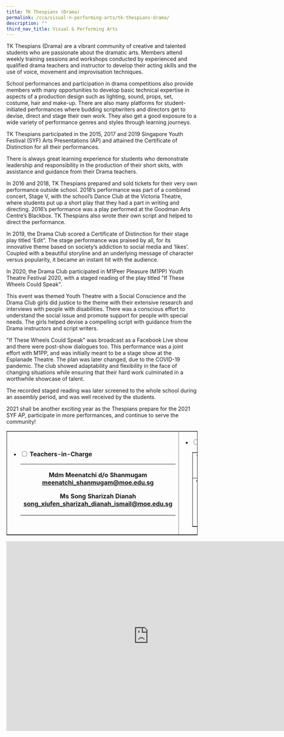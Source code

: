 ```yaml
---
title: TK Thespians (Drama)
permalink: /cca/visual-n-performing-arts/tk-thespians-drama/
description: ""
third_nav_title: Visual & Performing Arts
---
```

<p>TK Thespians (Drama) are a vibrant community of creative and talented students who are passionate about the dramatic arts. Members attend weekly training sessions and workshops conducted by experienced and qualified drama teachers and instructor to develop their acting skills and the use of voice, movement and improvisation techniques.</p>
<p>School performances and participation in drama competitions also provide members with many opportunities to develop basic technical expertise in aspects of a production design such as lighting, sound, props, set, costume, hair and make-up. There are also many platforms for student-initiated performances where budding scriptwriters and directors get to devise, direct and stage their own work. They also get a good exposure to a wide variety of performance genres and styles through learning journeys.&nbsp;</p>
<p>TK Thespians participated in the 2015, 2017 and 2019 Singapore Youth Festival (SYF) Arts Presentations (AP) and attained the Certificate of Distinction for all their performances.&nbsp;</p>
<p>There is always great learning experience for students who demonstrate leadership and responsibility in the production of their short skits, with assistance and guidance from their Drama teachers.&nbsp;</p>
<p>In 2016 and 2018, TK Thespians prepared and sold tickets for their very own performance outside school. 2018&rsquo;s performance was part of a combined concert, Stage V, with the school&rsquo;s Dance Club at the Victoria Theatre, where students put up a short play that they had a part in writing and directing. 2016&rsquo;s performance was a play performed at the Goodman Arts Centre&rsquo;s Blackbox. TK Thespians also wrote their own script and helped to direct the performance.</p>
<p>In 2019, the Drama Club scored a Certificate of Distinction for their stage play titled &lsquo;Edit&rdquo;. The stage performance was praised by all, for its innovative theme based on society&rsquo;s addiction to social media and &lsquo;likes&rsquo;. Coupled with a beautiful storyline and an underlying message of character versus popularity, it became an instant hit with the audience.</p>
<p>In 2020, the Drama Club participated in M1Peer Pleasure (M1PP) Youth Theatre Festival 2020, with a staged reading of the play titled "If These Wheels Could Speak".</p>
<p>This event was themed Youth Theatre with a Social Conscience and the Drama Club girls did justice to the theme with their extensive research and interviews with people with disabilities. There was a conscious effort to understand the social issue and promote support for people with special needs. The girls helped devise a compelling script with guidance from the Drama instructors and script writers.</p>
<p>"If These Wheels Could Speak&rdquo; was broadcast as a Facebook Live show and there were post-show dialogues too. This performance was a joint effort with M1PP, and was initially meant to be a stage show at the Esplanade Theatre. The plan was later changed, due to the COVID-19 pandemic. The club showed adaptability and flexibility in the face of changing situations while ensuring that their hard work culminated in a worthwhile showcase of talent.</p>
<p>The recorded staged reading was later screened to the whole school during an assembly period, and was well received by the students.</p>
<p>2021 shall be another exciting year as the Thespians prepare for the 2021 SYF AP, participate in more performances, and continue to serve the community!</p>
<table style="border-collapse: collapse; width: 100%;" border="1">
<tbody>
<tr>
<td style="width: 50%;">
<ul class="jekyllcodex_accordion">
<li><strong><input id="accordion1" type="checkbox" /> <label for="accordion1">Teachers-in-Charge</label></strong>
<div>
<table class="iveo_table ives_tab_green ive_eobj_left">
<tbody>
<tr>
<td>
<p style="text-align: center;"><strong>Mdm Meenatchi d/o Shanmugam<br /><a href="mailto:meenatchi_shanmugam@moe.edu.sg" target="">meenatchi_shanmugam@moe.edu.sg</a></strong></p>
<p style="text-align: center;"><strong>Ms Song Sharizah Dianah<br /></strong><a href="mailto:song_xiufen_sharizah_dianah_ismail@moe.edu.sg" target=""><strong>song_xiufen_sharizah_dianah_ismail@moe.edu.sg</strong></a></p>
</td>
</tr>
</tbody>
</table>
</div>
</li>
</ul>
</td>
<td style="width: 50%;">
<ul class="jekyllcodex_accordion">
<li><strong><input id="accordion2" type="checkbox" /> <label for="accordion2">CCA Schedule</label></strong>
<div>
<table style="border-collapse: collapse; width: 100%;" border="1">
<tbody>
<tr>
<td style="width: 50%; text-align: center;"><strong>Training Day /Time</strong></td>
<td style="width: 50%; text-align: center;">
<div><strong>Training Venue</strong></div>
</td>
</tr>
<tr>
<td style="width: 50%; text-align: center;">
<div><strong>Tuesday &amp; Friday&nbsp;</strong></div>
<div><strong>3:15pm - 5:45pm</strong></div>
</td>
<td style="width: 50%; text-align: center;">
<div><span style="color: #222222;"><strong>Performing Art Studio</strong></span></div>
</td>
</tr>
</tbody>
</table>
</div>
</li>
</ul>
</td>
</tr>
</tbody>
</table>
<iframe src="https://docs.google.com/presentation/d/e/2PACX-1vQeENgarNTHc1V3AFdHHl5j9t2S5dHgVeNGdfka_Z5-SJJv2M_nxoSaPG0Bajkq4pLFVojCVtwSZ3SX/embed?start=false&loop=false&delayms=10000" frameborder="0" width="750" height="500" allowfullscreen="true"></iframe>